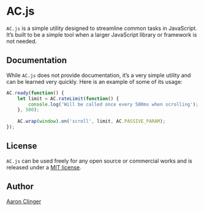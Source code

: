 # AC.js

`AC.js` is a simple utility designed to streamline common tasks in JavaScript. It’s built to be a simple tool when a larger JavaScript library or framework is not needed.

## Documentation

While `AC.js` does not provide documentation, it’s a very simple utility and can be learned very quickly. Here is an example of some of its usage:

```js
AC.ready(function() {
	let limit = AC.rateLimit(function() {
		console.log('Will be called once every 500ms when scrolling');
	}, 500);
	
	AC.wrap(window).on('scroll', limit, AC.PASSIVE_PARAM);
});
```

## License

`AC.js` can be used freely for any open source or commercial works and is released under a [MIT license](http://en.wikipedia.org/wiki/MIT_License).


## Author

[Aaron Clinger](http://aaronclinger.com)
